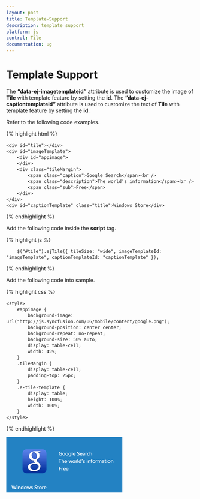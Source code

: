 ```yaml
---
layout: post
title: Template-Support
description: template support
platform: js
control: Tile
documentation: ug
---
```


# Template Support

The **“data-ej-imagetemplateid”** attribute is used to customize the image of **Tile** with template feature by setting the **id**. The **“data-ej-captiontemplateid”** attribute is used to customize the text of **Tile** with template feature by setting the **id**. 

Refer to the following code examples.

{% highlight html %}

    <div id="tile"></div>
    <div id="imageTemplate">
        <div id="appimage">
        </div>
        <div class="tileMargin">
            <span class="caption">Google Search</span><br />
            <span class="description">The world’s information</span><br />
            <span class="sub">Free</span>
        </div>
    </div>
    <div id="captionTemplate" class="title">Windows Store</div>
    
{% endhighlight %}

Add the following code inside the **script** tag.

{% highlight js %}   

        $("#tile").ejTile({ tileSize: "wide", imageTemplateId: "imageTemplate", captionTemplateId: "captionTemplate" });

{% endhighlight %}

Add the following code into sample. 

{% highlight css %}

    <style>
        #appimage {
            background-image: url("http://js.syncfusion.com/UG/mobile/content/google.png");
            background-position: center center;
            background-repeat: no-repeat;
            background-size: 50% auto;
            display: table-cell;
            width: 45%;
        }
        .tileMargin {
            display: table-cell;
            padding-top: 25px;
        }
        .e-tile-template {
            display: table;
            height: 100%;
            width: 100%;
        }
    </style>

{% endhighlight %}



![](/js/Tile/Template-Support_images/Template-Support_img1.png)

